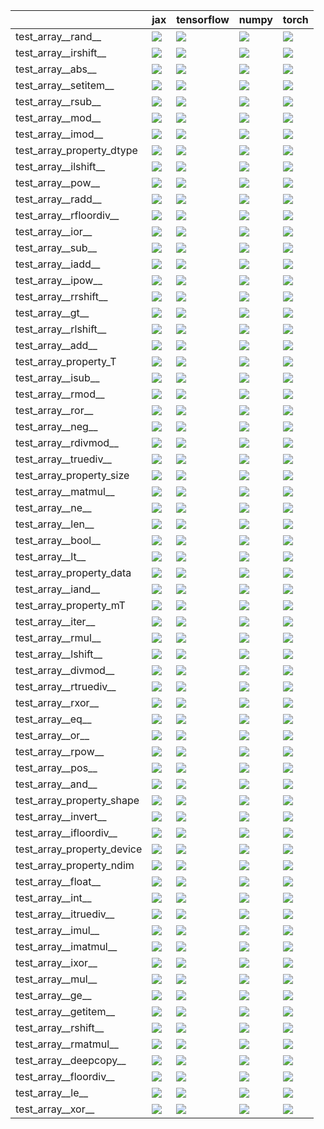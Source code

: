 |                            | jax                                                                                                                                                                                    | tensorflow                                                                                                                                                                             | numpy                                                                                                                                                                                  | torch                                                                                                                                                                                  |
|:---------------------------|:---------------------------------------------------------------------------------------------------------------------------------------------------------------------------------------|:---------------------------------------------------------------------------------------------------------------------------------------------------------------------------------------|:---------------------------------------------------------------------------------------------------------------------------------------------------------------------------------------|:---------------------------------------------------------------------------------------------------------------------------------------------------------------------------------------|
| test_array__rand__         | <a href="https://github.com/unifyai/ivy/actions/runs/3836402654/jobs/6530532002" rel="noopener noreferrer" target="_blank"><img src=https://img.shields.io/badge/-success-success></a> | <a href="https://github.com/unifyai/ivy/actions/runs/3837607590/jobs/6533104874" rel="noopener noreferrer" target="_blank"><img src=https://img.shields.io/badge/-success-success></a> | <a href="https://github.com/unifyai/ivy/actions/runs/3837607590/jobs/6533104874" rel="noopener noreferrer" target="_blank"><img src=https://img.shields.io/badge/-success-success></a> | <a href="https://github.com/unifyai/ivy/actions/runs/3827982310/jobs/6513068174" rel="noopener noreferrer" target="_blank"><img src=https://img.shields.io/badge/-success-success></a> |
| test_array__irshift__      | <a href="https://github.com/unifyai/ivy/actions/runs/3824991785/jobs/6507614048" rel="noopener noreferrer" target="_blank"><img src=https://img.shields.io/badge/-failure-red></a>     | <a href="https://github.com/unifyai/ivy/actions/runs/3827388391/jobs/6511933667" rel="noopener noreferrer" target="_blank"><img src=https://img.shields.io/badge/-success-success></a> | <a href="https://github.com/unifyai/ivy/actions/runs/3834958404/jobs/6527801776" rel="noopener noreferrer" target="_blank"><img src=https://img.shields.io/badge/-failure-red></a>     | <a href="https://github.com/unifyai/ivy/actions/runs/3835483706/jobs/6528752373" rel="noopener noreferrer" target="_blank"><img src=https://img.shields.io/badge/-success-success></a> |
| test_array__abs__          | <a href="https://github.com/unifyai/ivy/actions/runs/3819716954/jobs/6497496192" rel="noopener noreferrer" target="_blank"><img src=https://img.shields.io/badge/-failure-red></a>     | <a href="https://github.com/unifyai/ivy/actions/runs/3835220178/jobs/6528286681" rel="noopener noreferrer" target="_blank"><img src=https://img.shields.io/badge/-failure-red></a>     | <a href="https://github.com/unifyai/ivy/actions/runs/3819194600/jobs/6496564762" rel="noopener noreferrer" target="_blank"><img src=https://img.shields.io/badge/-failure-red></a>     | <a href="https://github.com/unifyai/ivy/actions/runs/3790553616/jobs/6445255907" rel="noopener noreferrer" target="_blank"><img src=https://img.shields.io/badge/-failure-red></a>     |
| test_array__setitem__      | <a href="https://github.com/unifyai/ivy/actions/runs/3836056047/jobs/6529829084" rel="noopener noreferrer" target="_blank"><img src=https://img.shields.io/badge/-failure-red></a>     | <a href="https://github.com/unifyai/ivy/actions/runs/3810258881/jobs/6482234800" rel="noopener noreferrer" target="_blank"><img src=https://img.shields.io/badge/-failure-red></a>     | <a href="https://github.com/unifyai/ivy/actions/runs/3820529090/jobs/6498894933" rel="noopener noreferrer" target="_blank"><img src=https://img.shields.io/badge/-failure-red></a>     | <a href="https://github.com/unifyai/ivy/actions/runs/3831256222/jobs/6520159471" rel="noopener noreferrer" target="_blank"><img src=https://img.shields.io/badge/-failure-red></a>     |
| test_array__rsub__         | <a href="https://github.com/unifyai/ivy/actions/runs/3824205265/jobs/6506138353" rel="noopener noreferrer" target="_blank"><img src=https://img.shields.io/badge/-success-success></a> | <a href="https://github.com/unifyai/ivy/actions/runs/3822228880/jobs/6502154206" rel="noopener noreferrer" target="_blank"><img src=https://img.shields.io/badge/-success-success></a> | <a href="https://github.com/unifyai/ivy/actions/runs/3814184257/jobs/6488303373" rel="noopener noreferrer" target="_blank"><img src=https://img.shields.io/badge/-success-success></a> | <a href="https://github.com/unifyai/ivy/actions/runs/3837607590/jobs/6533104874" rel="noopener noreferrer" target="_blank"><img src=https://img.shields.io/badge/-success-success></a> |
| test_array__mod__          | <a href="https://github.com/unifyai/ivy/actions/runs/3835767087/jobs/6529285734" rel="noopener noreferrer" target="_blank"><img src=https://img.shields.io/badge/-success-success></a> | <a href="https://github.com/unifyai/ivy/actions/runs/3781294898/jobs/6466752494" rel="noopener noreferrer" target="_blank"><img src=https://img.shields.io/badge/-success-success></a> | <a href="https://github.com/unifyai/ivy/actions/runs/3823257452/jobs/6504235336" rel="noopener noreferrer" target="_blank"><img src=https://img.shields.io/badge/-success-success></a> | <a href="https://github.com/unifyai/ivy/actions/runs/3814866654/jobs/6489472920" rel="noopener noreferrer" target="_blank"><img src=https://img.shields.io/badge/-success-success></a> |
| test_array__imod__         | <a href="https://github.com/unifyai/ivy/actions/runs/3799326733/jobs/6461743337" rel="noopener noreferrer" target="_blank"><img src=https://img.shields.io/badge/-success-success></a> | <a href="https://github.com/unifyai/ivy/actions/runs/3808470553/jobs/6479075264" rel="noopener noreferrer" target="_blank"><img src=https://img.shields.io/badge/-success-success></a> | <a href="https://github.com/unifyai/ivy/actions/runs/3833138709/jobs/6524259487" rel="noopener noreferrer" target="_blank"><img src=https://img.shields.io/badge/-success-success></a> | <a href="https://github.com/unifyai/ivy/actions/runs/3811922466/jobs/6484853579" rel="noopener noreferrer" target="_blank"><img src=https://img.shields.io/badge/-success-success></a> |
| test_array_property_dtype  | <a href="https://github.com/unifyai/ivy/actions/runs/3835767087/jobs/6529285734" rel="noopener noreferrer" target="_blank"><img src=https://img.shields.io/badge/-success-success></a> | <a href="https://github.com/unifyai/ivy/actions/runs/3822228880/jobs/6502154206" rel="noopener noreferrer" target="_blank"><img src=https://img.shields.io/badge/-success-success></a> | <a href="https://github.com/unifyai/ivy/actions/runs/3812341820/jobs/6485494789" rel="noopener noreferrer" target="_blank"><img src=https://img.shields.io/badge/-success-success></a> | <a href="https://github.com/unifyai/ivy/actions/runs/3819455853/jobs/6497030610" rel="noopener noreferrer" target="_blank"><img src=https://img.shields.io/badge/-success-success></a> |
| test_array__ilshift__      | <a href="https://github.com/unifyai/ivy/actions/runs/3830334538/jobs/6518064460" rel="noopener noreferrer" target="_blank"><img src=https://img.shields.io/badge/-failure-red></a>     | <a href="https://github.com/unifyai/ivy/actions/runs/3833816421/jobs/6525620900" rel="noopener noreferrer" target="_blank"><img src=https://img.shields.io/badge/-success-success></a> | <a href="https://github.com/unifyai/ivy/actions/runs/3826892906/jobs/6511045380" rel="noopener noreferrer" target="_blank"><img src=https://img.shields.io/badge/-failure-red></a>     | <a href="https://github.com/unifyai/ivy/actions/runs/3835483706/jobs/6528752373" rel="noopener noreferrer" target="_blank"><img src=https://img.shields.io/badge/-success-success></a> |
| test_array__pow__          | <a href="https://github.com/unifyai/ivy/actions/runs/3830781149/jobs/6519088378" rel="noopener noreferrer" target="_blank"><img src=https://img.shields.io/badge/-failure-red></a>     | <a href="https://github.com/unifyai/ivy/actions/runs/3826444766/jobs/6510247077" rel="noopener noreferrer" target="_blank"><img src=https://img.shields.io/badge/-failure-red></a>     | <a href="https://github.com/unifyai/ivy/actions/runs/3834958404/jobs/6527801776" rel="noopener noreferrer" target="_blank"><img src=https://img.shields.io/badge/-success-success></a> | <a href="https://github.com/unifyai/ivy/actions/runs/3816646262/jobs/6492406470" rel="noopener noreferrer" target="_blank"><img src=https://img.shields.io/badge/-failure-red></a>     |
| test_array__radd__         | <a href="https://github.com/unifyai/ivy/actions/runs/3824991785/jobs/6507614048" rel="noopener noreferrer" target="_blank"><img src=https://img.shields.io/badge/-success-success></a> | <a href="https://github.com/unifyai/ivy/actions/runs/3836056047/jobs/6529829084" rel="noopener noreferrer" target="_blank"><img src=https://img.shields.io/badge/-success-success></a> | <a href="https://github.com/unifyai/ivy/actions/runs/3835220178/jobs/6528286681" rel="noopener noreferrer" target="_blank"><img src=https://img.shields.io/badge/-success-success></a> | <a href="https://github.com/unifyai/ivy/actions/runs/3791956195/jobs/6447753224" rel="noopener noreferrer" target="_blank"><img src=https://img.shields.io/badge/-success-success></a> |
| test_array__rfloordiv__    | <a href="https://github.com/unifyai/ivy/actions/runs/3822602550/jobs/6502906218" rel="noopener noreferrer" target="_blank"><img src=https://img.shields.io/badge/-failure-red></a>     | <a href="https://github.com/unifyai/ivy/actions/runs/3820089842/jobs/6498144275" rel="noopener noreferrer" target="_blank"><img src=https://img.shields.io/badge/-failure-red></a>     | <a href="https://github.com/unifyai/ivy/actions/runs/3817961279/jobs/6494548465" rel="noopener noreferrer" target="_blank"><img src=https://img.shields.io/badge/-failure-red></a>     | <a href="https://github.com/unifyai/ivy/actions/runs/3834517368/jobs/6526991741" rel="noopener noreferrer" target="_blank"><img src=https://img.shields.io/badge/-failure-red></a>     |
| test_array__ior__          | <a href="https://github.com/unifyai/ivy/actions/runs/3830334538/jobs/6518064460" rel="noopener noreferrer" target="_blank"><img src=https://img.shields.io/badge/-success-success></a> | <a href="https://github.com/unifyai/ivy/actions/runs/3826892906/jobs/6511045380" rel="noopener noreferrer" target="_blank"><img src=https://img.shields.io/badge/-success-success></a> | <a href="https://github.com/unifyai/ivy/actions/runs/3834517368/jobs/6526991741" rel="noopener noreferrer" target="_blank"><img src=https://img.shields.io/badge/-success-success></a> | <a href="https://github.com/unifyai/ivy/actions/runs/3818786458/jobs/6495907025" rel="noopener noreferrer" target="_blank"><img src=https://img.shields.io/badge/-success-success></a> |
| test_array__sub__          | <a href="https://github.com/unifyai/ivy/actions/runs/3759879883/jobs/6518234980" rel="noopener noreferrer" target="_blank"><img src=https://img.shields.io/badge/-success-success></a> | <a href="https://github.com/unifyai/ivy/actions/runs/3834729043/jobs/6527386941" rel="noopener noreferrer" target="_blank"><img src=https://img.shields.io/badge/-success-success></a> | <a href="https://github.com/unifyai/ivy/actions/runs/3831256222/jobs/6520159471" rel="noopener noreferrer" target="_blank"><img src=https://img.shields.io/badge/-success-success></a> | <a href="https://github.com/unifyai/ivy/actions/runs/3834729043/jobs/6527386941" rel="noopener noreferrer" target="_blank"><img src=https://img.shields.io/badge/-success-success></a> |
| test_array__iadd__         | <a href="https://github.com/unifyai/ivy/actions/runs/3759879883/jobs/6518234980" rel="noopener noreferrer" target="_blank"><img src=https://img.shields.io/badge/-success-success></a> | <a href="https://github.com/unifyai/ivy/actions/runs/3837204632/jobs/6532241065" rel="noopener noreferrer" target="_blank"><img src=https://img.shields.io/badge/-success-success></a> | <a href="https://github.com/unifyai/ivy/actions/runs/3820089842/jobs/6498144275" rel="noopener noreferrer" target="_blank"><img src=https://img.shields.io/badge/-success-success></a> | <a href="https://github.com/unifyai/ivy/actions/runs/3811739538/jobs/6484577036" rel="noopener noreferrer" target="_blank"><img src=https://img.shields.io/badge/-success-success></a> |
| test_array__ipow__         | <a href="https://github.com/unifyai/ivy/actions/runs/3818173667/jobs/6494903591" rel="noopener noreferrer" target="_blank"><img src=https://img.shields.io/badge/-success-success></a> | <a href="https://github.com/unifyai/ivy/actions/runs/3834517368/jobs/6526991741" rel="noopener noreferrer" target="_blank"><img src=https://img.shields.io/badge/-failure-red></a>     | <a href="https://github.com/unifyai/ivy/actions/runs/3834191909/jobs/6526354978" rel="noopener noreferrer" target="_blank"><img src=https://img.shields.io/badge/-success-success></a> | <a href="https://github.com/unifyai/ivy/actions/runs/3836402654/jobs/6530532002" rel="noopener noreferrer" target="_blank"><img src=https://img.shields.io/badge/-failure-red></a>     |
| test_array__rrshift__      | <a href="https://github.com/unifyai/ivy/actions/runs/3810806949/jobs/6483100830" rel="noopener noreferrer" target="_blank"><img src=https://img.shields.io/badge/-success-success></a> | <a href="https://github.com/unifyai/ivy/actions/runs/3829547956/jobs/6516369685" rel="noopener noreferrer" target="_blank"><img src=https://img.shields.io/badge/-success-success></a> | <a href="https://github.com/unifyai/ivy/actions/runs/3762738311/jobs/6531643289" rel="noopener noreferrer" target="_blank"><img src=https://img.shields.io/badge/-success-success></a> | <a href="https://github.com/unifyai/ivy/actions/runs/3818786458/jobs/6495907025" rel="noopener noreferrer" target="_blank"><img src=https://img.shields.io/badge/-success-success></a> |
| test_array__gt__           | <a href="https://github.com/unifyai/ivy/actions/runs/3830334538/jobs/6518064460" rel="noopener noreferrer" target="_blank"><img src=https://img.shields.io/badge/-success-success></a> | <a href="https://github.com/unifyai/ivy/actions/runs/3807687960/jobs/6477606401" rel="noopener noreferrer" target="_blank"><img src=https://img.shields.io/badge/-success-success></a> | <a href="https://github.com/unifyai/ivy/actions/runs/3833490595/jobs/6524996220" rel="noopener noreferrer" target="_blank"><img src=https://img.shields.io/badge/-success-success></a> | <a href="https://github.com/unifyai/ivy/actions/runs/3837607590/jobs/6533104874" rel="noopener noreferrer" target="_blank"><img src=https://img.shields.io/badge/-success-success></a> |
| test_array__rlshift__      | <a href="https://github.com/unifyai/ivy/actions/runs/3836786675/jobs/6531337659" rel="noopener noreferrer" target="_blank"><img src=https://img.shields.io/badge/-failure-red></a>     | <a href="https://github.com/unifyai/ivy/actions/runs/3825714425/jobs/6508905949" rel="noopener noreferrer" target="_blank"><img src=https://img.shields.io/badge/-success-success></a> | <a href="https://github.com/unifyai/ivy/actions/runs/3829910721/jobs/6517120137" rel="noopener noreferrer" target="_blank"><img src=https://img.shields.io/badge/-failure-red></a>     | <a href="https://github.com/unifyai/ivy/actions/runs/3817539164/jobs/6493857094" rel="noopener noreferrer" target="_blank"><img src=https://img.shields.io/badge/-failure-red></a>     |
| test_array__add__          | <a href="https://github.com/unifyai/ivy/actions/runs/3831652564/jobs/6521031356" rel="noopener noreferrer" target="_blank"><img src=https://img.shields.io/badge/-success-success></a> | <a href="https://github.com/unifyai/ivy/actions/runs/3836402654/jobs/6530532002" rel="noopener noreferrer" target="_blank"><img src=https://img.shields.io/badge/-success-success></a> | <a href="https://github.com/unifyai/ivy/actions/runs/3822228880/jobs/6502154206" rel="noopener noreferrer" target="_blank"><img src=https://img.shields.io/badge/-success-success></a> | <a href="https://github.com/unifyai/ivy/actions/runs/3814866654/jobs/6489472920" rel="noopener noreferrer" target="_blank"><img src=https://img.shields.io/badge/-success-success></a> |
| test_array_property_T      | <a href="https://github.com/unifyai/ivy/actions/runs/3833490595/jobs/6524996220" rel="noopener noreferrer" target="_blank"><img src=https://img.shields.io/badge/-success-success></a> | <a href="https://github.com/unifyai/ivy/actions/runs/3812341820/jobs/6485494789" rel="noopener noreferrer" target="_blank"><img src=https://img.shields.io/badge/-success-success></a> | <a href="https://github.com/unifyai/ivy/actions/runs/3817539164/jobs/6493857094" rel="noopener noreferrer" target="_blank"><img src=https://img.shields.io/badge/-success-success></a> | <a href="https://github.com/unifyai/ivy/actions/runs/3835767087/jobs/6529285734" rel="noopener noreferrer" target="_blank"><img src=https://img.shields.io/badge/-success-success></a> |
| test_array__isub__         | <a href="https://github.com/unifyai/ivy/actions/runs/3814441427/jobs/6488750721" rel="noopener noreferrer" target="_blank"><img src=https://img.shields.io/badge/-success-success></a> | <a href="https://github.com/unifyai/ivy/actions/runs/3837607590/jobs/6533104874" rel="noopener noreferrer" target="_blank"><img src=https://img.shields.io/badge/-success-success></a> | <a href="https://github.com/unifyai/ivy/actions/runs/3815050389/jobs/6489797079" rel="noopener noreferrer" target="_blank"><img src=https://img.shields.io/badge/-success-success></a> | <a href="https://github.com/unifyai/ivy/actions/runs/3833816421/jobs/6525620900" rel="noopener noreferrer" target="_blank"><img src=https://img.shields.io/badge/-success-success></a> |
| test_array__rmod__         | <a href="https://github.com/unifyai/ivy/actions/runs/3806019968/jobs/6474450699" rel="noopener noreferrer" target="_blank"><img src=https://img.shields.io/badge/-success-success></a> | <a href="https://github.com/unifyai/ivy/actions/runs/3831652564/jobs/6521031356" rel="noopener noreferrer" target="_blank"><img src=https://img.shields.io/badge/-success-success></a> | <a href="https://github.com/unifyai/ivy/actions/runs/3781294898/jobs/6466752494" rel="noopener noreferrer" target="_blank"><img src=https://img.shields.io/badge/-success-success></a> | <a href="https://github.com/unifyai/ivy/actions/runs/3832414904/jobs/6522695457" rel="noopener noreferrer" target="_blank"><img src=https://img.shields.io/badge/-success-success></a> |
| test_array__ror__          | <a href="https://github.com/unifyai/ivy/actions/runs/3830781149/jobs/6519088378" rel="noopener noreferrer" target="_blank"><img src=https://img.shields.io/badge/-success-success></a> | <a href="https://github.com/unifyai/ivy/actions/runs/3828736318/jobs/6514652571" rel="noopener noreferrer" target="_blank"><img src=https://img.shields.io/badge/-success-success></a> | <a href="https://github.com/unifyai/ivy/actions/runs/3833490595/jobs/6524996220" rel="noopener noreferrer" target="_blank"><img src=https://img.shields.io/badge/-success-success></a> | <a href="https://github.com/unifyai/ivy/actions/runs/3828342168/jobs/6513819530" rel="noopener noreferrer" target="_blank"><img src=https://img.shields.io/badge/-success-success></a> |
| test_array__neg__          | <a href="https://github.com/unifyai/ivy/actions/runs/3810098997/jobs/6481953787" rel="noopener noreferrer" target="_blank"><img src=https://img.shields.io/badge/-success-success></a> | <a href="https://github.com/unifyai/ivy/actions/runs/3818786458/jobs/6495907025" rel="noopener noreferrer" target="_blank"><img src=https://img.shields.io/badge/-success-success></a> | <a href="https://github.com/unifyai/ivy/actions/runs/3831652564/jobs/6521031356" rel="noopener noreferrer" target="_blank"><img src=https://img.shields.io/badge/-success-success></a> | <a href="https://github.com/unifyai/ivy/actions/runs/3823924492/jobs/6505603752" rel="noopener noreferrer" target="_blank"><img src=https://img.shields.io/badge/-success-success></a> |
| test_array__rdivmod__      | <a href="https://github.com/unifyai/ivy/actions/runs/3837204632/jobs/6532241065" rel="noopener noreferrer" target="_blank"><img src=https://img.shields.io/badge/-success-success></a> | <a href="https://github.com/unifyai/ivy/actions/runs/3833138709/jobs/6524259487" rel="noopener noreferrer" target="_blank"><img src=https://img.shields.io/badge/-success-success></a> | <a href="https://github.com/unifyai/ivy/actions/runs/3826659952/jobs/6510622694" rel="noopener noreferrer" target="_blank"><img src=https://img.shields.io/badge/-success-success></a> | <a href="https://github.com/unifyai/ivy/actions/runs/3815824077/jobs/6491061509" rel="noopener noreferrer" target="_blank"><img src=https://img.shields.io/badge/-success-success></a> |
| test_array__truediv__      | <a href="https://github.com/unifyai/ivy/actions/runs/3812530485/jobs/6485786804" rel="noopener noreferrer" target="_blank"><img src=https://img.shields.io/badge/-success-success></a> | <a href="https://github.com/unifyai/ivy/actions/runs/3810621692/jobs/6482815642" rel="noopener noreferrer" target="_blank"><img src=https://img.shields.io/badge/-success-success></a> | <a href="https://github.com/unifyai/ivy/actions/runs/3823924492/jobs/6505603752" rel="noopener noreferrer" target="_blank"><img src=https://img.shields.io/badge/-success-success></a> | <a href="https://github.com/unifyai/ivy/actions/runs/3832781524/jobs/6523489335" rel="noopener noreferrer" target="_blank"><img src=https://img.shields.io/badge/-success-success></a> |
| test_array_property_size   | <a href="https://github.com/unifyai/ivy/actions/runs/3821280070/jobs/6500264847" rel="noopener noreferrer" target="_blank"><img src=https://img.shields.io/badge/-success-success></a> | <a href="https://github.com/unifyai/ivy/actions/runs/3818173667/jobs/6494903591" rel="noopener noreferrer" target="_blank"><img src=https://img.shields.io/badge/-success-success></a> | <a href="https://github.com/unifyai/ivy/actions/runs/3836786675/jobs/6531337659" rel="noopener noreferrer" target="_blank"><img src=https://img.shields.io/badge/-success-success></a> | <a href="https://github.com/unifyai/ivy/actions/runs/3828342168/jobs/6513819530" rel="noopener noreferrer" target="_blank"><img src=https://img.shields.io/badge/-success-success></a> |
| test_array__matmul__       | <a href="https://github.com/unifyai/ivy/actions/runs/3812916642/jobs/6486375733" rel="noopener noreferrer" target="_blank"><img src=https://img.shields.io/badge/-success-success></a> | <a href="https://github.com/unifyai/ivy/actions/runs/3837607590/jobs/6533104874" rel="noopener noreferrer" target="_blank"><img src=https://img.shields.io/badge/-success-success></a> | <a href="https://github.com/unifyai/ivy/actions/runs/3738429884/jobs/6531641652" rel="noopener noreferrer" target="_blank"><img src=https://img.shields.io/badge/-success-success></a> | <a href="https://github.com/unifyai/ivy/actions/runs/3805755584/jobs/6473958648" rel="noopener noreferrer" target="_blank"><img src=https://img.shields.io/badge/-success-success></a> |
| test_array__ne__           | <a href="https://github.com/unifyai/ivy/actions/runs/3817107848/jobs/6493150984" rel="noopener noreferrer" target="_blank"><img src=https://img.shields.io/badge/-success-success></a> | <a href="https://github.com/unifyai/ivy/actions/runs/3830334538/jobs/6518064460" rel="noopener noreferrer" target="_blank"><img src=https://img.shields.io/badge/-success-success></a> | <a href="https://github.com/unifyai/ivy/actions/runs/3823257452/jobs/6504235336" rel="noopener noreferrer" target="_blank"><img src=https://img.shields.io/badge/-success-success></a> | <a href="https://github.com/unifyai/ivy/actions/runs/3821914730/jobs/6501534630" rel="noopener noreferrer" target="_blank"><img src=https://img.shields.io/badge/-success-success></a> |
| test_array__len__          | <a href="https://github.com/unifyai/ivy/actions/runs/3816890069/jobs/6492805013" rel="noopener noreferrer" target="_blank"><img src=https://img.shields.io/badge/-success-success></a> | <a href="https://github.com/unifyai/ivy/actions/runs/3835220178/jobs/6528286681" rel="noopener noreferrer" target="_blank"><img src=https://img.shields.io/badge/-success-success></a> | <a href="https://github.com/unifyai/ivy/actions/runs/3827388391/jobs/6511933667" rel="noopener noreferrer" target="_blank"><img src=https://img.shields.io/badge/-success-success></a> | <a href="https://github.com/unifyai/ivy/actions/runs/3837607590/jobs/6533104874" rel="noopener noreferrer" target="_blank"><img src=https://img.shields.io/badge/-success-success></a> |
| test_array__bool__         | <a href="https://github.com/unifyai/ivy/actions/runs/3829910721/jobs/6517120137" rel="noopener noreferrer" target="_blank"><img src=https://img.shields.io/badge/-success-success></a> | <a href="https://github.com/unifyai/ivy/actions/runs/3833138709/jobs/6524259487" rel="noopener noreferrer" target="_blank"><img src=https://img.shields.io/badge/-success-success></a> | <a href="https://github.com/unifyai/ivy/actions/runs/3827982310/jobs/6513068174" rel="noopener noreferrer" target="_blank"><img src=https://img.shields.io/badge/-success-success></a> | <a href="https://github.com/unifyai/ivy/actions/runs/3837204632/jobs/6532241065" rel="noopener noreferrer" target="_blank"><img src=https://img.shields.io/badge/-success-success></a> |
| test_array__lt__           | <a href="https://github.com/unifyai/ivy/actions/runs/3837204632/jobs/6532241065" rel="noopener noreferrer" target="_blank"><img src=https://img.shields.io/badge/-success-success></a> | <a href="https://github.com/unifyai/ivy/actions/runs/3833490595/jobs/6524996220" rel="noopener noreferrer" target="_blank"><img src=https://img.shields.io/badge/-success-success></a> | <a href="https://github.com/unifyai/ivy/actions/runs/3825482998/jobs/6508506543" rel="noopener noreferrer" target="_blank"><img src=https://img.shields.io/badge/-success-success></a> | <a href="https://github.com/unifyai/ivy/actions/runs/3745375137/jobs/6531652695" rel="noopener noreferrer" target="_blank"><img src=https://img.shields.io/badge/-success-success></a> |
| test_array_property_data   | <a href="https://github.com/unifyai/ivy/actions/runs/3818992741/jobs/6496240695" rel="noopener noreferrer" target="_blank"><img src=https://img.shields.io/badge/-success-success></a> | <a href="https://github.com/unifyai/ivy/actions/runs/3730147739/jobs/6531640190" rel="noopener noreferrer" target="_blank"><img src=https://img.shields.io/badge/-success-success></a> | <a href="https://github.com/unifyai/ivy/actions/runs/3820306160/jobs/6498525295" rel="noopener noreferrer" target="_blank"><img src=https://img.shields.io/badge/-success-success></a> | <a href="https://github.com/unifyai/ivy/actions/runs/3836402654/jobs/6530532002" rel="noopener noreferrer" target="_blank"><img src=https://img.shields.io/badge/-success-success></a> |
| test_array__iand__         | <a href="https://github.com/unifyai/ivy/actions/runs/3834517368/jobs/6526991741" rel="noopener noreferrer" target="_blank"><img src=https://img.shields.io/badge/-success-success></a> | <a href="https://github.com/unifyai/ivy/actions/runs/3817322250/jobs/6493508019" rel="noopener noreferrer" target="_blank"><img src=https://img.shields.io/badge/-success-success></a> | <a href="https://github.com/unifyai/ivy/actions/runs/3820089842/jobs/6498144275" rel="noopener noreferrer" target="_blank"><img src=https://img.shields.io/badge/-success-success></a> | <a href="https://github.com/unifyai/ivy/actions/runs/3825482998/jobs/6508506543" rel="noopener noreferrer" target="_blank"><img src=https://img.shields.io/badge/-success-success></a> |
| test_array_property_mT     | <a href="https://github.com/unifyai/ivy/actions/runs/3821914730/jobs/6501534630" rel="noopener noreferrer" target="_blank"><img src=https://img.shields.io/badge/-success-success></a> | <a href="https://github.com/unifyai/ivy/actions/runs/3829910721/jobs/6517120137" rel="noopener noreferrer" target="_blank"><img src=https://img.shields.io/badge/-success-success></a> | <a href="https://github.com/unifyai/ivy/actions/runs/3802696757/jobs/6468421916" rel="noopener noreferrer" target="_blank"><img src=https://img.shields.io/badge/-success-success></a> | <a href="https://github.com/unifyai/ivy/actions/runs/3819194600/jobs/6496564762" rel="noopener noreferrer" target="_blank"><img src=https://img.shields.io/badge/-success-success></a> |
| test_array__iter__         | <a href="https://github.com/unifyai/ivy/actions/runs/3793377538/jobs/6450430145" rel="noopener noreferrer" target="_blank"><img src=https://img.shields.io/badge/-success-success></a> | <a href="https://github.com/unifyai/ivy/actions/runs/3812530485/jobs/6485786804" rel="noopener noreferrer" target="_blank"><img src=https://img.shields.io/badge/-success-success></a> | <a href="https://github.com/unifyai/ivy/actions/runs/3810258881/jobs/6482234800" rel="noopener noreferrer" target="_blank"><img src=https://img.shields.io/badge/-success-success></a> | <a href="https://github.com/unifyai/ivy/actions/runs/3813100629/jobs/6486654364" rel="noopener noreferrer" target="_blank"><img src=https://img.shields.io/badge/-success-success></a> |
| test_array__rmul__         | <a href="https://github.com/unifyai/ivy/actions/runs/3822228880/jobs/6502154206" rel="noopener noreferrer" target="_blank"><img src=https://img.shields.io/badge/-success-success></a> | <a href="https://github.com/unifyai/ivy/actions/runs/3835483706/jobs/6528752373" rel="noopener noreferrer" target="_blank"><img src=https://img.shields.io/badge/-success-success></a> | <a href="https://github.com/unifyai/ivy/actions/runs/3835220178/jobs/6528286681" rel="noopener noreferrer" target="_blank"><img src=https://img.shields.io/badge/-success-success></a> | <a href="https://github.com/unifyai/ivy/actions/runs/3836402654/jobs/6530532002" rel="noopener noreferrer" target="_blank"><img src=https://img.shields.io/badge/-success-success></a> |
| test_array__lshift__       | <a href="https://github.com/unifyai/ivy/actions/runs/3832414904/jobs/6522695457" rel="noopener noreferrer" target="_blank"><img src=https://img.shields.io/badge/-failure-red></a>     | <a href="https://github.com/unifyai/ivy/actions/runs/3830781149/jobs/6519088378" rel="noopener noreferrer" target="_blank"><img src=https://img.shields.io/badge/-success-success></a> | <a href="https://github.com/unifyai/ivy/actions/runs/3827129539/jobs/6511461372" rel="noopener noreferrer" target="_blank"><img src=https://img.shields.io/badge/-failure-red></a>     | <a href="https://github.com/unifyai/ivy/actions/runs/3814184257/jobs/6488303373" rel="noopener noreferrer" target="_blank"><img src=https://img.shields.io/badge/-failure-red></a>     |
| test_array__divmod__       | <a href="https://github.com/unifyai/ivy/actions/runs/3795904989/jobs/6455483693" rel="noopener noreferrer" target="_blank"><img src=https://img.shields.io/badge/-success-success></a> | <a href="https://github.com/unifyai/ivy/actions/runs/3816890069/jobs/6492805013" rel="noopener noreferrer" target="_blank"><img src=https://img.shields.io/badge/-success-success></a> | <a href="https://github.com/unifyai/ivy/actions/runs/3829547956/jobs/6516369685" rel="noopener noreferrer" target="_blank"><img src=https://img.shields.io/badge/-success-success></a> | <a href="https://github.com/unifyai/ivy/actions/runs/3830781149/jobs/6519088378" rel="noopener noreferrer" target="_blank"><img src=https://img.shields.io/badge/-success-success></a> |
| test_array__rtruediv__     | <a href="https://github.com/unifyai/ivy/actions/runs/3823257452/jobs/6504235336" rel="noopener noreferrer" target="_blank"><img src=https://img.shields.io/badge/-success-success></a> | <a href="https://github.com/unifyai/ivy/actions/runs/3831652564/jobs/6521031356" rel="noopener noreferrer" target="_blank"><img src=https://img.shields.io/badge/-success-success></a> | <a href="https://github.com/unifyai/ivy/actions/runs/3833816421/jobs/6525620900" rel="noopener noreferrer" target="_blank"><img src=https://img.shields.io/badge/-success-success></a> | <a href="https://github.com/unifyai/ivy/actions/runs/3810440207/jobs/6482521141" rel="noopener noreferrer" target="_blank"><img src=https://img.shields.io/badge/-success-success></a> |
| test_array__rxor__         | <a href="https://github.com/unifyai/ivy/actions/runs/3833138709/jobs/6524259487" rel="noopener noreferrer" target="_blank"><img src=https://img.shields.io/badge/-success-success></a> | <a href="https://github.com/unifyai/ivy/actions/runs/3830334538/jobs/6518064460" rel="noopener noreferrer" target="_blank"><img src=https://img.shields.io/badge/-success-success></a> | <a href="https://github.com/unifyai/ivy/actions/runs/3816890069/jobs/6492805013" rel="noopener noreferrer" target="_blank"><img src=https://img.shields.io/badge/-success-success></a> | <a href="https://github.com/unifyai/ivy/actions/runs/3825999258/jobs/6509435392" rel="noopener noreferrer" target="_blank"><img src=https://img.shields.io/badge/-success-success></a> |
| test_array__eq__           | <a href="https://github.com/unifyai/ivy/actions/runs/3813827251/jobs/6487781157" rel="noopener noreferrer" target="_blank"><img src=https://img.shields.io/badge/-success-success></a> | <a href="https://github.com/unifyai/ivy/actions/runs/3837204632/jobs/6532241065" rel="noopener noreferrer" target="_blank"><img src=https://img.shields.io/badge/-success-success></a> | <a href="https://github.com/unifyai/ivy/actions/runs/3820768879/jobs/6499315365" rel="noopener noreferrer" target="_blank"><img src=https://img.shields.io/badge/-success-success></a> | <a href="https://github.com/unifyai/ivy/actions/runs/3833490595/jobs/6524996220" rel="noopener noreferrer" target="_blank"><img src=https://img.shields.io/badge/-success-success></a> |
| test_array__or__           | <a href="https://github.com/unifyai/ivy/actions/runs/3828736318/jobs/6514652571" rel="noopener noreferrer" target="_blank"><img src=https://img.shields.io/badge/-success-success></a> | <a href="https://github.com/unifyai/ivy/actions/runs/3824743658/jobs/6507144796" rel="noopener noreferrer" target="_blank"><img src=https://img.shields.io/badge/-success-success></a> | <a href="https://github.com/unifyai/ivy/actions/runs/3816646262/jobs/6492406470" rel="noopener noreferrer" target="_blank"><img src=https://img.shields.io/badge/-success-success></a> | <a href="https://github.com/unifyai/ivy/actions/runs/3827662252/jobs/6512437551" rel="noopener noreferrer" target="_blank"><img src=https://img.shields.io/badge/-success-success></a> |
| test_array__rpow__         | <a href="https://github.com/unifyai/ivy/actions/runs/3811922466/jobs/6484853579" rel="noopener noreferrer" target="_blank"><img src=https://img.shields.io/badge/-failure-red></a>     | <a href="https://github.com/unifyai/ivy/actions/runs/3825714425/jobs/6508905949" rel="noopener noreferrer" target="_blank"><img src=https://img.shields.io/badge/-failure-red></a>     | <a href="https://github.com/unifyai/ivy/actions/runs/3738429884/jobs/6531641652" rel="noopener noreferrer" target="_blank"><img src=https://img.shields.io/badge/-failure-red></a>     | <a href="https://github.com/unifyai/ivy/actions/runs/3813472041/jobs/6487237402" rel="noopener noreferrer" target="_blank"><img src=https://img.shields.io/badge/-failure-red></a>     |
| test_array__pos__          | <a href="https://github.com/unifyai/ivy/actions/runs/3834729043/jobs/6527386941" rel="noopener noreferrer" target="_blank"><img src=https://img.shields.io/badge/-success-success></a> | <a href="https://github.com/unifyai/ivy/actions/runs/3830781149/jobs/6519088378" rel="noopener noreferrer" target="_blank"><img src=https://img.shields.io/badge/-success-success></a> | <a href="https://github.com/unifyai/ivy/actions/runs/3835220178/jobs/6528286681" rel="noopener noreferrer" target="_blank"><img src=https://img.shields.io/badge/-success-success></a> | <a href="https://github.com/unifyai/ivy/actions/runs/3832414904/jobs/6522695457" rel="noopener noreferrer" target="_blank"><img src=https://img.shields.io/badge/-success-success></a> |
| test_array__and__          | <a href="https://github.com/unifyai/ivy/actions/runs/3824991785/jobs/6507614048" rel="noopener noreferrer" target="_blank"><img src=https://img.shields.io/badge/-success-success></a> | <a href="https://github.com/unifyai/ivy/actions/runs/3837607590/jobs/6533104874" rel="noopener noreferrer" target="_blank"><img src=https://img.shields.io/badge/-success-success></a> | <a href="https://github.com/unifyai/ivy/actions/runs/3811739538/jobs/6484577036" rel="noopener noreferrer" target="_blank"><img src=https://img.shields.io/badge/-success-success></a> | <a href="https://github.com/unifyai/ivy/actions/runs/3828736318/jobs/6514652571" rel="noopener noreferrer" target="_blank"><img src=https://img.shields.io/badge/-success-success></a> |
| test_array_property_shape  | <a href="https://github.com/unifyai/ivy/actions/runs/3836402654/jobs/6530532002" rel="noopener noreferrer" target="_blank"><img src=https://img.shields.io/badge/-success-success></a> | <a href="https://github.com/unifyai/ivy/actions/runs/3821914730/jobs/6501534630" rel="noopener noreferrer" target="_blank"><img src=https://img.shields.io/badge/-success-success></a> | <a href="https://github.com/unifyai/ivy/actions/runs/3807411532/jobs/6477073240" rel="noopener noreferrer" target="_blank"><img src=https://img.shields.io/badge/-success-success></a> | <a href="https://github.com/unifyai/ivy/actions/runs/3812141350/jobs/6485199331" rel="noopener noreferrer" target="_blank"><img src=https://img.shields.io/badge/-success-success></a> |
| test_array__invert__       | <a href="https://github.com/unifyai/ivy/actions/runs/3831652564/jobs/6521031356" rel="noopener noreferrer" target="_blank"><img src=https://img.shields.io/badge/-success-success></a> | <a href="https://github.com/unifyai/ivy/actions/runs/3759879883/jobs/6518234980" rel="noopener noreferrer" target="_blank"><img src=https://img.shields.io/badge/-success-success></a> | <a href="https://github.com/unifyai/ivy/actions/runs/3836786675/jobs/6531337659" rel="noopener noreferrer" target="_blank"><img src=https://img.shields.io/badge/-success-success></a> | <a href="https://github.com/unifyai/ivy/actions/runs/3745375137/jobs/6531652695" rel="noopener noreferrer" target="_blank"><img src=https://img.shields.io/badge/-success-success></a> |
| test_array__ifloordiv__    | <a href="https://github.com/unifyai/ivy/actions/runs/3833490595/jobs/6524996220" rel="noopener noreferrer" target="_blank"><img src=https://img.shields.io/badge/-success-success></a> | <a href="https://github.com/unifyai/ivy/actions/runs/3824743658/jobs/6507144796" rel="noopener noreferrer" target="_blank"><img src=https://img.shields.io/badge/-success-success></a> | <a href="https://github.com/unifyai/ivy/actions/runs/3808940963/jobs/6479931795" rel="noopener noreferrer" target="_blank"><img src=https://img.shields.io/badge/-success-success></a> | <a href="https://github.com/unifyai/ivy/actions/runs/3827388391/jobs/6511933667" rel="noopener noreferrer" target="_blank"><img src=https://img.shields.io/badge/-success-success></a> |
| test_array_property_device | <a href="https://github.com/unifyai/ivy/actions/runs/3832781524/jobs/6523489335" rel="noopener noreferrer" target="_blank"><img src=https://img.shields.io/badge/-success-success></a> | <a href="https://github.com/unifyai/ivy/actions/runs/3830781149/jobs/6519088378" rel="noopener noreferrer" target="_blank"><img src=https://img.shields.io/badge/-success-success></a> | <a href="https://github.com/unifyai/ivy/actions/runs/3816021318/jobs/6491388150" rel="noopener noreferrer" target="_blank"><img src=https://img.shields.io/badge/-success-success></a> | <a href="https://github.com/unifyai/ivy/actions/runs/3835220178/jobs/6528286681" rel="noopener noreferrer" target="_blank"><img src=https://img.shields.io/badge/-success-success></a> |
| test_array_property_ndim   | <a href="https://github.com/unifyai/ivy/actions/runs/3738429884/jobs/6531641652" rel="noopener noreferrer" target="_blank"><img src=https://img.shields.io/badge/-success-success></a> | <a href="https://github.com/unifyai/ivy/actions/runs/3827982310/jobs/6513068174" rel="noopener noreferrer" target="_blank"><img src=https://img.shields.io/badge/-success-success></a> | <a href="https://github.com/unifyai/ivy/actions/runs/3792459121/jobs/6448671965" rel="noopener noreferrer" target="_blank"><img src=https://img.shields.io/badge/-success-success></a> | <a href="https://github.com/unifyai/ivy/actions/runs/3806868328/jobs/6476050027" rel="noopener noreferrer" target="_blank"><img src=https://img.shields.io/badge/-success-success></a> |
| test_array__float__        | <a href="https://github.com/unifyai/ivy/actions/runs/3813100629/jobs/6486654364" rel="noopener noreferrer" target="_blank"><img src=https://img.shields.io/badge/-success-success></a> | <a href="https://github.com/unifyai/ivy/actions/runs/3823924492/jobs/6505603752" rel="noopener noreferrer" target="_blank"><img src=https://img.shields.io/badge/-success-success></a> | <a href="https://github.com/unifyai/ivy/actions/runs/3810621692/jobs/6482815642" rel="noopener noreferrer" target="_blank"><img src=https://img.shields.io/badge/-success-success></a> | <a href="https://github.com/unifyai/ivy/actions/runs/3783578729/jobs/6432235305" rel="noopener noreferrer" target="_blank"><img src=https://img.shields.io/badge/-success-success></a> |
| test_array__int__          | <a href="https://github.com/unifyai/ivy/actions/runs/3822911800/jobs/6503517320" rel="noopener noreferrer" target="_blank"><img src=https://img.shields.io/badge/-success-success></a> | <a href="https://github.com/unifyai/ivy/actions/runs/3819894570/jobs/6497810466" rel="noopener noreferrer" target="_blank"><img src=https://img.shields.io/badge/-success-success></a> | <a href="https://github.com/unifyai/ivy/actions/runs/3816232260/jobs/6491727933" rel="noopener noreferrer" target="_blank"><img src=https://img.shields.io/badge/-success-success></a> | <a href="https://github.com/unifyai/ivy/actions/runs/3835483706/jobs/6528752373" rel="noopener noreferrer" target="_blank"><img src=https://img.shields.io/badge/-success-success></a> |
| test_array__itruediv__     | <a href="https://github.com/unifyai/ivy/actions/runs/3831652564/jobs/6521031356" rel="noopener noreferrer" target="_blank"><img src=https://img.shields.io/badge/-success-success></a> | <a href="https://github.com/unifyai/ivy/actions/runs/3835220178/jobs/6528286681" rel="noopener noreferrer" target="_blank"><img src=https://img.shields.io/badge/-success-success></a> | <a href="https://github.com/unifyai/ivy/actions/runs/3821914730/jobs/6501534630" rel="noopener noreferrer" target="_blank"><img src=https://img.shields.io/badge/-success-success></a> | <a href="https://github.com/unifyai/ivy/actions/runs/3837607590/jobs/6533104874" rel="noopener noreferrer" target="_blank"><img src=https://img.shields.io/badge/-success-success></a> |
| test_array__imul__         | <a href="https://github.com/unifyai/ivy/actions/runs/3815634603/jobs/6490751258" rel="noopener noreferrer" target="_blank"><img src=https://img.shields.io/badge/-success-success></a> | <a href="https://github.com/unifyai/ivy/actions/runs/3820306160/jobs/6498525295" rel="noopener noreferrer" target="_blank"><img src=https://img.shields.io/badge/-success-success></a> | <a href="https://github.com/unifyai/ivy/actions/runs/3814184257/jobs/6488303373" rel="noopener noreferrer" target="_blank"><img src=https://img.shields.io/badge/-success-success></a> | <a href="https://github.com/unifyai/ivy/actions/runs/3824205265/jobs/6506138353" rel="noopener noreferrer" target="_blank"><img src=https://img.shields.io/badge/-success-success></a> |
| test_array__imatmul__      | <a href="https://github.com/unifyai/ivy/actions/runs/3832781524/jobs/6523489335" rel="noopener noreferrer" target="_blank"><img src=https://img.shields.io/badge/-success-success></a> | <a href="https://github.com/unifyai/ivy/actions/runs/3817539164/jobs/6493857094" rel="noopener noreferrer" target="_blank"><img src=https://img.shields.io/badge/-success-success></a> | <a href="https://github.com/unifyai/ivy/actions/runs/3814722335/jobs/6489230845" rel="noopener noreferrer" target="_blank"><img src=https://img.shields.io/badge/-success-success></a> | <a href="https://github.com/unifyai/ivy/actions/runs/3834191909/jobs/6526354978" rel="noopener noreferrer" target="_blank"><img src=https://img.shields.io/badge/-success-success></a> |
| test_array__ixor__         | <a href="https://github.com/unifyai/ivy/actions/runs/3831256222/jobs/6520159471" rel="noopener noreferrer" target="_blank"><img src=https://img.shields.io/badge/-success-success></a> | <a href="https://github.com/unifyai/ivy/actions/runs/3834517368/jobs/6526991741" rel="noopener noreferrer" target="_blank"><img src=https://img.shields.io/badge/-success-success></a> | <a href="https://github.com/unifyai/ivy/actions/runs/3820306160/jobs/6498525295" rel="noopener noreferrer" target="_blank"><img src=https://img.shields.io/badge/-success-success></a> | <a href="https://github.com/unifyai/ivy/actions/runs/3837204632/jobs/6532241065" rel="noopener noreferrer" target="_blank"><img src=https://img.shields.io/badge/-success-success></a> |
| test_array__mul__          | <a href="https://github.com/unifyai/ivy/actions/runs/3788415155/jobs/6441162781" rel="noopener noreferrer" target="_blank"><img src=https://img.shields.io/badge/-success-success></a> | <a href="https://github.com/unifyai/ivy/actions/runs/3834958404/jobs/6527801776" rel="noopener noreferrer" target="_blank"><img src=https://img.shields.io/badge/-success-success></a> | <a href="https://github.com/unifyai/ivy/actions/runs/3811739538/jobs/6484577036" rel="noopener noreferrer" target="_blank"><img src=https://img.shields.io/badge/-success-success></a> | <a href="https://github.com/unifyai/ivy/actions/runs/3812341820/jobs/6485494789" rel="noopener noreferrer" target="_blank"><img src=https://img.shields.io/badge/-success-success></a> |
| test_array__ge__           | <a href="https://github.com/unifyai/ivy/actions/runs/3835483706/jobs/6528752373" rel="noopener noreferrer" target="_blank"><img src=https://img.shields.io/badge/-success-success></a> | <a href="https://github.com/unifyai/ivy/actions/runs/3835220178/jobs/6528286681" rel="noopener noreferrer" target="_blank"><img src=https://img.shields.io/badge/-success-success></a> | <a href="https://github.com/unifyai/ivy/actions/runs/3825999258/jobs/6509435392" rel="noopener noreferrer" target="_blank"><img src=https://img.shields.io/badge/-success-success></a> | <a href="https://github.com/unifyai/ivy/actions/runs/3738429884/jobs/6531641652" rel="noopener noreferrer" target="_blank"><img src=https://img.shields.io/badge/-success-success></a> |
| test_array__getitem__      | <a href="https://github.com/unifyai/ivy/actions/runs/3745375137/jobs/6531652695" rel="noopener noreferrer" target="_blank"><img src=https://img.shields.io/badge/-success-success></a> | <a href="https://github.com/unifyai/ivy/actions/runs/3832046732/jobs/6521898311" rel="noopener noreferrer" target="_blank"><img src=https://img.shields.io/badge/-success-success></a> | <a href="https://github.com/unifyai/ivy/actions/runs/3745375137/jobs/6531652695" rel="noopener noreferrer" target="_blank"><img src=https://img.shields.io/badge/-success-success></a> | <a href="https://github.com/unifyai/ivy/actions/runs/3825246971/jobs/6508075658" rel="noopener noreferrer" target="_blank"><img src=https://img.shields.io/badge/-success-success></a> |
| test_array__rshift__       | <a href="https://github.com/unifyai/ivy/actions/runs/3834729043/jobs/6527386941" rel="noopener noreferrer" target="_blank"><img src=https://img.shields.io/badge/-success-success></a> | <a href="https://github.com/unifyai/ivy/actions/runs/3797923655/jobs/6459260917" rel="noopener noreferrer" target="_blank"><img src=https://img.shields.io/badge/-success-success></a> | <a href="https://github.com/unifyai/ivy/actions/runs/3829910721/jobs/6517120137" rel="noopener noreferrer" target="_blank"><img src=https://img.shields.io/badge/-success-success></a> | <a href="https://github.com/unifyai/ivy/actions/runs/3820998689/jobs/6499729750" rel="noopener noreferrer" target="_blank"><img src=https://img.shields.io/badge/-success-success></a> |
| test_array__rmatmul__      | <a href="null" rel="noopener noreferrer" target="_blank"><img src=https://img.shields.io/badge/-success-success></a>                                                                   | <a href="https://github.com/unifyai/ivy/actions/runs/3835220178/jobs/6528286681" rel="noopener noreferrer" target="_blank"><img src=https://img.shields.io/badge/-success-success></a> | <a href="https://github.com/unifyai/ivy/actions/runs/3813998746/jobs/6488043162" rel="noopener noreferrer" target="_blank"><img src=https://img.shields.io/badge/-success-success></a> | <a href="https://github.com/unifyai/ivy/actions/runs/3817539164/jobs/6493857094" rel="noopener noreferrer" target="_blank"><img src=https://img.shields.io/badge/-success-success></a> |
| test_array__deepcopy__     | <a href="https://github.com/unifyai/ivy/actions/runs/3834958404/jobs/6527801776" rel="noopener noreferrer" target="_blank"><img src=https://img.shields.io/badge/-success-success></a> | <a href="https://github.com/unifyai/ivy/actions/runs/3827982310/jobs/6513068174" rel="noopener noreferrer" target="_blank"><img src=https://img.shields.io/badge/-success-success></a> | <a href="https://github.com/unifyai/ivy/actions/runs/3834729043/jobs/6527386941" rel="noopener noreferrer" target="_blank"><img src=https://img.shields.io/badge/-success-success></a> | <a href="https://github.com/unifyai/ivy/actions/runs/3826659952/jobs/6510622694" rel="noopener noreferrer" target="_blank"><img src=https://img.shields.io/badge/-failure-red></a>     |
| test_array__floordiv__     | <a href="https://github.com/unifyai/ivy/actions/runs/3831256222/jobs/6520159471" rel="noopener noreferrer" target="_blank"><img src=https://img.shields.io/badge/-success-success></a> | <a href="https://github.com/unifyai/ivy/actions/runs/3834517368/jobs/6526991741" rel="noopener noreferrer" target="_blank"><img src=https://img.shields.io/badge/-success-success></a> | <a href="https://github.com/unifyai/ivy/actions/runs/3822602550/jobs/6502906218" rel="noopener noreferrer" target="_blank"><img src=https://img.shields.io/badge/-success-success></a> | <a href="https://github.com/unifyai/ivy/actions/runs/3821280070/jobs/6500264847" rel="noopener noreferrer" target="_blank"><img src=https://img.shields.io/badge/-success-success></a> |
| test_array__le__           | <a href="https://github.com/unifyai/ivy/actions/runs/3837204632/jobs/6532241065" rel="noopener noreferrer" target="_blank"><img src=https://img.shields.io/badge/-success-success></a> | <a href="https://github.com/unifyai/ivy/actions/runs/3835767087/jobs/6529285734" rel="noopener noreferrer" target="_blank"><img src=https://img.shields.io/badge/-success-success></a> | <a href="https://github.com/unifyai/ivy/actions/runs/3802961204/jobs/6468940049" rel="noopener noreferrer" target="_blank"><img src=https://img.shields.io/badge/-success-success></a> | <a href="https://github.com/unifyai/ivy/actions/runs/3807135818/jobs/6476539681" rel="noopener noreferrer" target="_blank"><img src=https://img.shields.io/badge/-success-success></a> |
| test_array__xor__          | <a href="https://github.com/unifyai/ivy/actions/runs/3817322250/jobs/6493508019" rel="noopener noreferrer" target="_blank"><img src=https://img.shields.io/badge/-success-success></a> | <a href="https://github.com/unifyai/ivy/actions/runs/3809605412/jobs/6481073388" rel="noopener noreferrer" target="_blank"><img src=https://img.shields.io/badge/-success-success></a> | <a href="https://github.com/unifyai/ivy/actions/runs/3791109039/jobs/6446285181" rel="noopener noreferrer" target="_blank"><img src=https://img.shields.io/badge/-success-success></a> | <a href="https://github.com/unifyai/ivy/actions/runs/3832414904/jobs/6522695457" rel="noopener noreferrer" target="_blank"><img src=https://img.shields.io/badge/-success-success></a> |